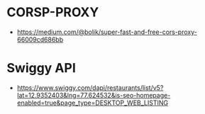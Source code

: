 # CORSP-PROXY

 - https://medium.com/@bolik/super-fast-and-free-cors-proxy-66009cd686bb

# Swiggy API

 - https://www.swiggy.com/dapi/restaurants/list/v5?lat=12.9352403&lng=77.624532&is-seo-homepage-enabled=true&page_type=DESKTOP_WEB_LISTING